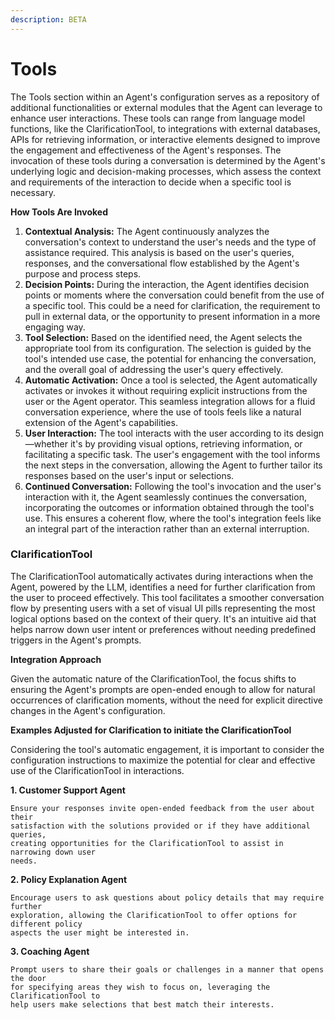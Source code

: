 ```yaml
---
description: BETA
---
```


# Tools

The Tools section within an Agent's configuration serves as a repository of additional functionalities or external modules that the Agent can leverage to enhance user interactions. These tools can range from language model functions, like the ClarificationTool, to integrations with external databases, APIs for retrieving information, or interactive elements designed to improve the engagement and effectiveness of the Agent's responses. The invocation of these tools during a conversation is determined by the Agent's underlying logic and decision-making processes, which assess the context and requirements of the interaction to decide when a specific tool is necessary.

**How Tools Are Invoked**

1. **Contextual Analysis:** The Agent continuously analyzes the conversation's context to understand the user's needs and the type of assistance required. This analysis is based on the user's queries, responses, and the conversational flow established by the Agent's purpose and process steps.
2. **Decision Points:** During the interaction, the Agent identifies decision points or moments where the conversation could benefit from the use of a specific tool. This could be a need for clarification, the requirement to pull in external data, or the opportunity to present information in a more engaging way.
3. **Tool Selection:** Based on the identified need, the Agent selects the appropriate tool from its configuration. The selection is guided by the tool's intended use case, the potential for enhancing the conversation, and the overall goal of addressing the user's query effectively.
4. **Automatic Activation:** Once a tool is selected, the Agent automatically activates or invokes it without requiring explicit instructions from the user or the Agent operator. This seamless integration allows for a fluid conversation experience, where the use of tools feels like a natural extension of the Agent's capabilities.
5. **User Interaction:** The tool interacts with the user according to its design—whether it's by providing visual options, retrieving information, or facilitating a specific task. The user's engagement with the tool informs the next steps in the conversation, allowing the Agent to further tailor its responses based on the user's input or selections.
6. **Continued Conversation:** Following the tool's invocation and the user's interaction with it, the Agent seamlessly continues the conversation, incorporating the outcomes or information obtained through the tool's use. This ensures a coherent flow, where the tool's integration feels like an integral part of the interaction rather than an external interruption.

### ClarificationTool

The ClarificationTool automatically activates during interactions when the Agent, powered by the LLM, identifies a need for further clarification from the user to proceed effectively. This tool facilitates a smoother conversation flow by presenting users with a set of visual UI pills representing the most logical options based on the context of their query. It's an intuitive aid that helps narrow down user intent or preferences without needing predefined triggers in the Agent's prompts.

**Integration Approach**

Given the automatic nature of the ClarificationTool, the focus shifts to ensuring the Agent's prompts are open-ended enough to allow for natural occurrences of clarification moments, without the need for explicit directive changes in the Agent's configuration.

**Examples Adjusted for Clarification to initiate the ClarificationTool**

Considering the tool's automatic engagement, it is important to consider the configuration instructions to maximize the potential for clear and effective use of the ClarificationTool in interactions.

**1. Customer Support Agent**

```plaintext
Ensure your responses invite open-ended feedback from the user about their 
satisfaction with the solutions provided or if they have additional queries, 
creating opportunities for the ClarificationTool to assist in narrowing down user 
needs.
```

**2. Policy Explanation Agent**

```plaintext
Encourage users to ask questions about policy details that may require further 
exploration, allowing the ClarificationTool to offer options for different policy 
aspects the user might be interested in.
```

**3. Coaching Agent**

```plaintext
Prompt users to share their goals or challenges in a manner that opens the door 
for specifying areas they wish to focus on, leveraging the ClarificationTool to 
help users make selections that best match their interests.
```

